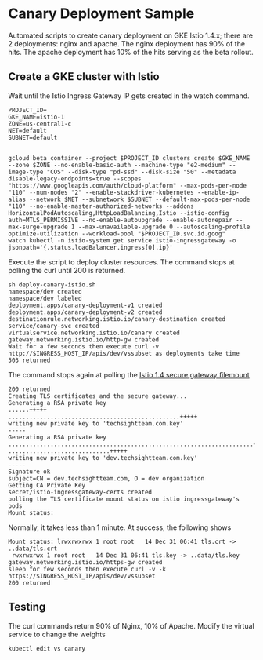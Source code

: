 # Canary Deployment Sample
Automated scripts to create canary deployment on GKE Istio 1.4.x; there are 2 deployments: nginx and apache. The nginx
deployment has 90% of the hits. The apache deployment has 10% of the hits serving as the beta rollout.

## Create a GKE cluster with Istio
Wait until the Istio Ingress Gateway IP gets created in the watch command.
```shell
PROJECT_ID=
GKE_NAME=istio-1
ZONE=us-central1-c
NET=default
SUBNET=default


gcloud beta container --project $PROJECT_ID clusters create $GKE_NAME --zone $ZONE --no-enable-basic-auth --machine-type "e2-medium" --image-type "COS" --disk-type "pd-ssd" --disk-size "50" --metadata disable-legacy-endpoints=true --scopes "https://www.googleapis.com/auth/cloud-platform" --max-pods-per-node "110" --num-nodes "2" --enable-stackdriver-kubernetes --enable-ip-alias --network $NET --subnetwork $SUBNET --default-max-pods-per-node "110" --no-enable-master-authorized-networks --addons HorizontalPodAutoscaling,HttpLoadBalancing,Istio --istio-config auth=MTLS_PERMISSIVE --no-enable-autoupgrade --enable-autorepair --max-surge-upgrade 1 --max-unavailable-upgrade 0 --autoscaling-profile optimize-utilization --workload-pool "$PROJECT_ID.svc.id.goog"
watch kubectl -n istio-system get service istio-ingressgateway -o jsonpath='{.status.loadBalancer.ingress[0].ip}'
```
Execute the script to deploy cluster resources. The command stops at polling the curl until 200 is returned.
```shell
sh deploy-canary-istio.sh
namespace/dev created
namespace/dev labeled
deployment.apps/canary-deployment-v1 created
deployment.apps/canary-deployment-v2 created
destinationrule.networking.istio.io/canary-destination created
service/canary-svc created
virtualservice.networking.istio.io/canary created
gateway.networking.istio.io/http-gw created
Wait for a few seconds then execute curl -v http://$INGRESS_HOST_IP/apis/dev/vssubset as deployments take time
503 returned
```

The command stops again at polling the [Istio 1.4 secure gateway filemount](https://istio.io/v1.4/docs/tasks/traffic-management/ingress/secure-ingress-mount/)

```shell
200 returned
Creating TLS certificates and the secure gateway...
Generating a RSA private key
......+++++
.................................................+++++
writing new private key to 'techsightteam.com.key'
-----
Generating a RSA private key
......................................................................+++++
.............................+++++
writing new private key to 'dev.techsightteam.com.key'
-----
Signature ok
subject=CN = dev.techsightteam.com, O = dev organization
Getting CA Private Key
secret/istio-ingressgateway-certs created
polling the TLS certificate mount status on istio ingressgateway's pods
Mount status:
```

Normally, it takes less than 1 minute. At success, the following shows

```shell
Mount status: lrwxrwxrwx 1 root root   14 Dec 31 06:41 tls.crt -> ..data/tls.crt
 rwxrwxrwx 1 root root   14 Dec 31 06:41 tls.key -> ..data/tls.key
gateway.networking.istio.io/https-gw created
sleep for few seconds then execute curl -v -k https://$INGRESS_HOST_IP/apis/dev/vssubset
200 returned
```

## Testing
The curl commands return 90% of Nginx, 10% of Apache. Modify the virtual service to change the weights
```shell
kubectl edit vs canary
```